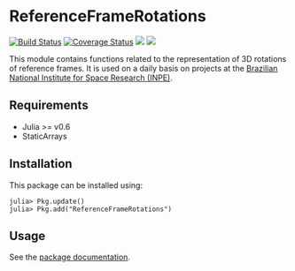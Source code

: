 # ReferenceFrameRotations

[![Build Status](https://travis-ci.org/SatelliteToolbox/ReferenceFrameRotations.jl.svg?branch=master)](https://travis-ci.org/SatelliteToolbox/ReferenceFrameRotations.jl)
[![Coverage Status](https://coveralls.io/repos/github/SatelliteToolbox/ReferenceFrameRotations.jl/badge.svg?branch=master)](https://coveralls.io/github/SatelliteToolbox/ReferenceFrameRotations.jl?branch=master)
[![](https://img.shields.io/badge/docs-stable-blue.svg)][docs-stable-url]
[![](https://img.shields.io/badge/docs-latest-blue.svg)][docs-latest-url]

This module contains functions related to the representation of 3D rotations of
reference frames. It is used on a daily basis on projects at the [Brazilian
National Institute for Space Research (INPE)](http://www.inpe.br).

## Requirements

* Julia >= v0.6
* StaticArrays

## Installation

This package can be installed using:

```julia-repl
julia> Pkg.update()
julia> Pkg.add("ReferenceFrameRotations")
```

## Usage

See the [package documentation][docs-stable-url].

[docs-latest-url]: https://satellitetoolbox.github.io/ReferenceFrameRotations.jl/latest
[docs-stable-url]: https://satellitetoolbox.github.io/ReferenceFrameRotations.jl/stable

